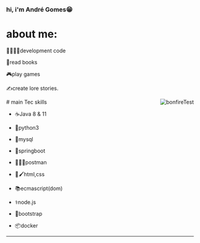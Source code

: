 ### hi, i'm André Gomes😁
# about me:
<p>🫶🏻👨‍💻development code</p>
<p>📖read books </p>
<p>🎮play games </p>
<p>✍️create lore stories. </p>
</div>
  <img align="right" alt="bonfireTest" src="https://steamuserimages-a.akamaihd.net/ugc/1057730514123101626/C294AAC7AA3123748D598C3A16D07AEAAAD846C0/?imw=5000&imh=5000&ima=fit&impolicy=Letterbox&imcolor=%23000000&letterbox=false">
# main Tec skills

 *  <p>☕Java 8 & 11</p>
 *  <p>🐍python3</p>
 *  <p>💾mysql</p>
 *  <p>🍃springboot</p>
 *  <p>🕺👨‍🚀postman</p>
 *  <p>📃🖌️html,css</p>
 *  <p>📚ecmascript(dom)</p>
 *  <p>⚕️node.js</p>
 *  <p>🎨bootstrap</p>
 *  <p>📦docker</p>
   
<hr>
 <div>
  <a href="https://github.com/Andre-gomes-dev">
</div>
 














